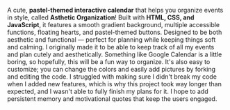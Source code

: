 A cute, **pastel-themed interactive calendar** that helps you organize events in style, called **Asthetic Organization**! 
Built with **HTML, CSS, and JavaScript**, it features a smooth gradient background, multiple accessible functions, floating hearts, and pastel-themed buttons. Designed to be both aesthetic and functional — perfect for planning while keeping things soft and calming.
I originally made it to be able to keep track of all my events and plan cutely and aesthetically. Something like Google Calendar is a little boring, so hopefully, this will be a fun way to organize. It's also easy to customize; you can change the colors and easily add pictures by forking and editing the code.
I struggled with making sure I didn't break my code when I added new features, which is why this project took way longer than expected, and I wasn't able to fully finish my plans for it. I hope to add persistent memory and motivational quotes that keep the users engaged.

